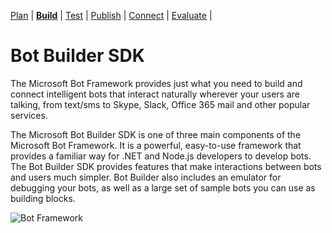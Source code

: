 [Plan](http://foo.com) | [**<u>Build</u>**](http://foo.com) | [Test](http://foo.com) | [Publish](http://foo.com) | [Connect](http://foo.com) | [Evaluate](http://foo.com) |

# Bot Builder SDK

The Microsoft Bot Framework provides just what you need to build and connect intelligent bots that interact naturally wherever your users are talking, from text/sms to Skype, Slack, Office 365 mail and other popular services.

The Microsoft Bot Builder SDK is one of three main components of the Microsoft Bot Framework. It is a powerful, easy-to-use framework that provides a familiar way for .NET and Node.js developers to develop bots. The Bot Builder SDK provides features that make interactions between bots and users much simpler. Bot Builder also includes an emulator for debugging your bots, as well as a large set of sample bots you can use as building blocks.

![Bot Framework](https://botframework.blob.core.windows.net/web/images/bot-framework.png)

